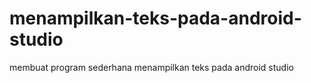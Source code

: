 # menampilkan-teks-pada-android-studio
membuat program sederhana menampilkan teks pada android studio
